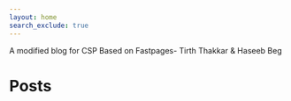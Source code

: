 ```yaml
---
layout: home
search_exclude: true
---
```

A modified blog for CSP Based on Fastpages- Tirth Thakkar & Haseeb Beg   



# Posts